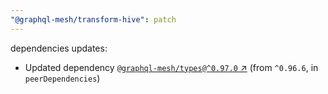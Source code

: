 ```yaml
---
"@graphql-mesh/transform-hive": patch
---
```

dependencies updates:
  - Updated dependency [`@graphql-mesh/types@^0.97.0` ↗︎](https://www.npmjs.com/package/@graphql-mesh/types/v/0.97.0) (from `^0.96.6`, in `peerDependencies`)

